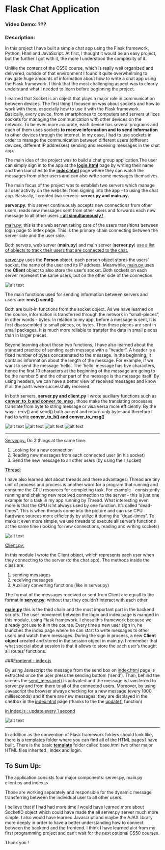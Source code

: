 # Flask Chat Application
### Video Demo: ???
### Description:

In this project I have built a simple chat app using the Flask framework, Python, Html and JavaScript. At first, I thought it would be an easy project, but the further I got with it, the more I understood the complexity of it.


Unlike the content of the CS50 course, which is really well organized and delivered, outside of that environment I found it quite overwhelming to navigate huge amounts of information about how to write a chat app using the Flask framework.
I think that the most challenging aspect was to clearly understand what I needed to learn before beginning the project. 

I learned that Socket is an object that plays a major role in communication between devices. The first thing I focused on was about sockets and how to work with them, especially how to use it with the Flask framework. Basically, every device, from smartphones to computers and servers utilizes sockets for managing the communication with other devices on the network.
To be even more accurate, each device has several programs and each of them uses sockets **to receive information and to send information** to other devices through the internet. In my case, I had to use sockets in order to manage the communication between different users (different devices, different IP addresses) sending and receiving messages in the chat app.

The main idea of the project was to build a chat group application.The user can simply sign in to the app at the **<ins>login.html</ins>** page by writing their name and then launches to the **<ins>index.html</ins>** page where they can watch the messages from other users and can also write some messages themselves. 

The main focus of the project was to establish two servers which manage all user activity on the website: from signing into the app - to using the chat app. Basically,
I created two servers: **server.py and main.py.**

**server.py:** this server continuously accepts new connections from other users, reads new messages sent from other users and forwards each new message to all other users <ins>**- all simultaneously !**</ins>

<ins>main.py:</ins>  this is the web server, taking care of the users transitions between login page to index page. This is the primary chain connecting between the server side and the user side. 

Both servers,  web server (**main.py**) and main server (**server.py**) <ins>use a list of objects to track their users that are connected to the chat.</ins>

<ins>server.py</ins> uses the **Person** object, each person object stores the users’ socket, the name of the user and its IP address. Meanwhile, <ins> main.py </ins> uses the **Client** object to also store the user’s socket. Both sockets on each server represent the same users, but on the other side of the connection.

![alt text](https://github.com/Tzur1234/MyProject/blob/main/TEST/test.py/3232.JPG)


The main functions used for sending information between servers and users are:
**recv()
send()**

Both are built-in functions from the socket object. As we have learned on the course, information is transferred through the network in “small-pieces”, in other words - bytes. In relation to my app, before a message is sent, it is first disassembled to small pieces, or, bytes. Then these pieces are sent in small packages. It is much more reliable to transfer the data in small pieces than in larger pieces.

Beyond learning about those two functions, I have also learned about the standard practice of sending each message with a “header”. A header is a fixed number of bytes concatenated to the message. In the beginning, it contains information about the length of the message. For example, if we want to send the message ‘hello’. 
The ‘hello’ message has five characters, hence the first 10 characters at the beginning of the message are going to be the number 5 and the other part of the message is the message itself. By using headers, we can have a better view of received messages and know if all the parts were successfully received. 

In both servers, **server.py and client.py** I wrote auxiliary functions such as <ins>**conver_to_b and conver_to_msg**</ins> , those make the translating processes, translate from byte to string message or visa versa more efficiently.
By the way - recv() and send() both accept and return only bytesand therefore I had to write **conver_to_b() and conver_to_msg()**

![alt text](https://github.com/Tzur1234/MyProject/blob/main/TEST/test.py/111.JPG)
![alt text](https://github.com/Tzur1234/MyProject/blob/main/TEST/test.py/222.JPG)
![alt text](https://github.com/Tzur1234/MyProject/blob/main/TEST/test.py/333.JPG)
![alt text](https://github.com/Tzur1234/MyProject/blob/main/TEST/test.py/444.JPG)


---------------------------------------------------------------------------------------------------------------------------------------

<ins>Server.py:</ins>
Do  3 things at the same time:
1. Looking for a new connection
2. Reading new messages from each connected user (in his socket)
3. Send the new message to all other users (by using their socket)

<ins>Thread:</ins>

I have  also learned alot about threads and there advantages: Thread are tiny unit of process and process is another word for a program that running and consume the CPU resources for completing task. For example - consistently running and cheking new received connection to the server - this is just one example for a task in my app running by Thread.
What interesting even more is that the CPU is’nt always used by one function. it’s called  “dead-times”. This is when threads come into the picture and can use CPU hardware sources more efficiently by utilize it during the “dead-times”. To make it even more simple, we use threads to execute all server’s functions at the same time (looking for new connections, reading and writing sockets)

![alt text](https://upload.wikimedia.org/wikipedia/commons/thumb/a/a5/Multithreaded_process.svg/1024px-Multithreaded_process.svg.png)


<ins>Client.py:</ins>

In this module I wrote the Client object, which represents each user when they connecting to the server (to the chat app). 
 The methods inside the class are: 
1. sending messages
2. receiving messages
3. Auxiliary converting functions (like in server.py)

The format of the messages received or sent from Client are equall to the format in **<ins>server.py</ins>**, without that they couldn’t interact with each other


**<ins>main.py</ins>**
this is the third chain and the most important part in the backend scripts. The user movement between the login and index page is manged in this module, using Flask framework. I chose this framework because we already got use to it in the course.
Every time a new user sign in, he launches the index page where he can start to write messages to other users and watch there messages.
During the sign in process, a new **Client object** created and stored in the session object in main,py. I remember that what special about session is that it allows to store the each user’s thought all routes’ functions.

###<ins>Frontend - index.js</ins>

By using Javascript the message from the send box on <ins>index.html</ins> page is extracted once the user press the sending buttom (‘send’). Than, behind the scenes the <ins>send_message()</ins> is activated and the message is transferred to server.py and from there to all of the connected users. Moreover, by using Javascript the browser always checking for a new message (every 1000 milliseconds) and if there are new messages, they are displayed in the chetbox in the <ins>index.html</ins> page (thanks to the the <ins>update()</ins> function)

<ins>in Index.js : update every 1 second </ins>


![alt text](https://github.com/Tzur1234/MyProject/blob/main/TEST/test.py/js.JPG)

----------------------------------------------

In addition as the convention of Flask framework folders should look like, there is a templates folder where you can find all of the HTML pages I have built. There is the basic <ins>**template**</ins> folder called base.html two other major HTML files inherited , index and login.


## To Sum Up:

The application consists four major components: server.py, main.py client.py and index.js 

Those are working separately and responsible for the dynamic message transferring between the individual user to all other users. 

I believe that if I had had more time I would have learned more about SocketIO object which could have made the all server.py server much more simple. I also would have learned Javascript and maybe the AJAX library more deeply in order to have a better understanding how to connect between the backend and the frontend. 
I think I have learned alot from my first programming project and can’t wait for the next optional CS50 courses.

Thank you !  








